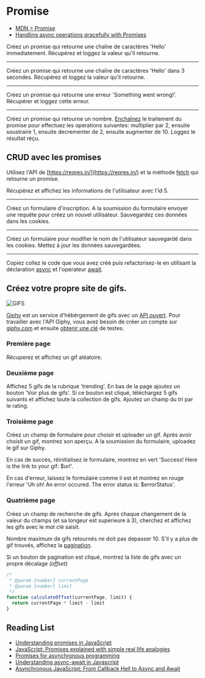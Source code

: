 # Promise

+ [MDN > Promise](https://developer.mozilla.org/en-US/docs/Web/JavaScript/Reference/Global_Objects/promise)
+ [Handling async operations gracefully with Promises](https://developer.mozilla.org/en-US/docs/Learn/JavaScript/Asynchronous/Promises)

Créez un promise qui retourne une chaîne de caractères 'Hello' immediatement. Récupérez et loggez la valeur qu'il retourne.

---

Créez un promise qui retourne une chaîne de caractères 'Hello' dans 3 secondes. Récupérez et loggez la valeur qu'il retourne.

---

Créez un promise qui retourne une erreur 'Something went wrong!'. Récupérer et loggez cette erreur.

---

Créez un promise qui retourne un nombre. [Enchaînez](https://developer.mozilla.org/en-US/docs/Web/JavaScript/Reference/Global_Objects/Promise/then#Chaining) le traitement du promise pour effectuez les operations suivantes:
multiplier par 2, ensuite soustraire 1, ensuite decrementer de 2, ensuite augmenter de 10. Loggez le résultat réçu.


## CRUD avec les promises

Utilisez l'API de [https://reqres.in/](https://reqres.in/) et la méthode [fetch](https://developer.mozilla.org/en-US/docs/Web/API/Fetch_API) qui retourne un promise.


Récupérez et affichez les informations de l'utilisateur avec l'id 5.

---

Créez un formulaire d'inscription. A la soumission du formulaire envoyer une requête pour créez un nouvel utilisateur. Sauvegardez ces données dans les cookies.

---

Créez un formulaire pour modifier le nom de l'utilisateur sauvegardé dans les cookies. Mettez à jour les données sauvegardées.

---

Copiez collez le code que vous avez créé puis refactorisez-le en utilisant la déclaration [async](https://developer.mozilla.org/en-US/docs/Web/JavaScript/Reference/Statements/async_function) et l'operateur [await](https://developer.mozilla.org/en-US/docs/Web/JavaScript/Reference/Operators/await).


## Créez votre propre site de gifs.

![GIFS](http://www.commitstrip.com/wp-content/uploads/2016/02/Strip-Le-Gif-a-la-belle-vie-650-final.jpg)

[Giphy](https://giphy.com) est un service d'hébérgement de gifs avec un [API ouvert](https://developers.giphy.com/docs/).
Pour travailler avec l'API Giphy, vous avez besoin de créer un compte sur [giphy.com](https://giphy.com) et ensuite [obtenir une clé](https://developers.giphy.com/dashboard/?create=true) de testes.

### Première page

Récuperez et affichez un gif aléatoire.


### Deuxième page

Affichez 5 gifs de la rubrique 'trending'. 
En bas de la page ajoutez un bouton 'Voir plus de gifs'. Si ce bouton est cliqué, téléchargez 5 gifs suivants et affichez toute la collection de gifs.
Ajoutez un champ du tri par le rating.


### Troisième page

Créez un champ de formulaire pour choisir et uploader un gif. Après avoir choisit un gif, montrez son aperçu. A la soumission du formulaire, uploadez le gif sur Giphy. 

En cas de succès, réinitialisez le formulaire, montrez en vert 'Success! Here is the link to your gif: $url'. 

En cas d'erreur, laissez le formulaire comme il est et montrez en rouge l'erreur 'Uh oh! An error occured. The error status is: $errorStatus'.

### Quatrième page

Créez un champ de recherche de gifs. Après chaque changement de la valeur du champs (et sa longeur est superieure à 3), cherchez et affichez les gifs avec le mot clé saisit. 

Nombre maximum de gifs retournés ne doit pas depasser 10. S'il y a plus de gif trouvés, affichez la [pagination](https://getbootstrap.com/docs/4.1/components/pagination/).

Si un bouton de pagination est cliqué, montrez la liste de gifs avec un propre décalage *(offset)*

```js
/*
 * @param {number} currentPage
 * @param {number} limit
 */
function calculateOffset(currentPage, limit) {
  return currentPage * limit - limit
}
```

## Reading List

+ [Understanding promises in JavaScript](https://hackernoon.com/understanding-promises-in-javascript-13d99df067c1)
+ [JavaScript: Promises explained with simple real life analogies](https://codeburst.io/javascript-promises-explained-with-simple-real-life-analogies-dd6908092138)
+ [Promises for asynchronous programming](http://exploringjs.com/es6/ch_promises.html)
+ [Understanding async-await in Javascript](https://hackernoon.com/understanding-async-await-in-javascript-1d81bb079b2c)
+ [Asynchronous JavaScript: From Callback Hell to Async and Await](https://www.toptal.com/javascript/asynchronous-javascript-async-await-tutorial)